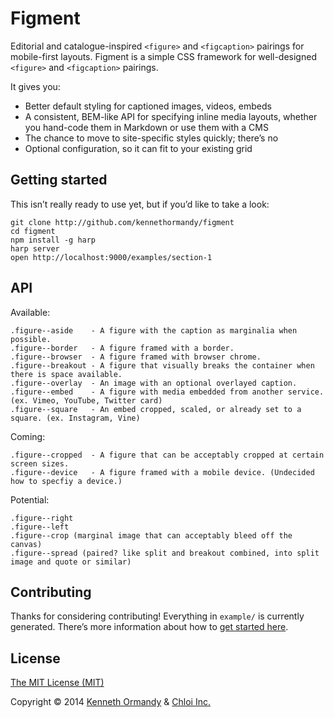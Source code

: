 <!--
[![A great header image you designed, or collaborated on with a designer you work with. It’ll look best when it’s 728px wide, @2x for hi-dpi devices.](preview.png)](https://github.com/kennethormandy/default)

***

-->

# Figment

Editorial and catalogue-inspired `<figure>` and `<figcaption>` pairings for mobile-first layouts.
Figment is a simple CSS framework for well-designed `<figure>` and `<figcaption>` pairings.

It gives you:

- Better default styling for captioned images, videos, embeds
- A consistent, BEM-like API for specifying inline media layouts, whether you hand-code them in Markdown or use them with a CMS
- The chance to move to site-specific styles quickly; there’s no
- Optional configuration, so it can fit to your existing grid

## Getting started

This isn’t really ready to use yet, but if you’d like to take a look:

```
git clone http://github.com/kennethormandy/figment
cd figment
npm install -g harp
harp server
open http://localhost:9000/examples/section-1
```

## API

Available:

```
.figure--aside    - A figure with the caption as marginalia when possible.
.figure--border   - A figure framed with a border.
.figure--browser  - A figure framed with browser chrome.
.figure--breakout - A figure that visually breaks the container when there is space available.
.figure--overlay  - An image with an optional overlayed caption.
.figure--embed    - A figure with media embedded from another service. (ex. Vimeo, YouTube, Twitter card)
.figure--square   - An embed cropped, scaled, or already set to a square. (ex. Instagram, Vine)
```

Coming:

```
.figure--cropped  - A figure that can be acceptably cropped at certain screen sizes.
.figure--device   - A figure framed with a mobile device. (Undecided how to specfiy a device.)
```

Potential:

```
.figure--right
.figure--left
.figure--crop (marginal image that can acceptably bleed off the canvas)
.figure--spread (paired? like split and breakout combined, into split image and quote or similar)
```

## Contributing

Thanks for considering contributing! Everything in `example/` is currently generated. There’s more information about how to [get started here](CONTRIBUTING.md).

## License

[The MIT License (MIT)](LICENSE.md)

Copyright © 2014 [Kenneth Ormandy](http://kennethormandy.com) & [Chloi Inc.](http://chloi.io)
